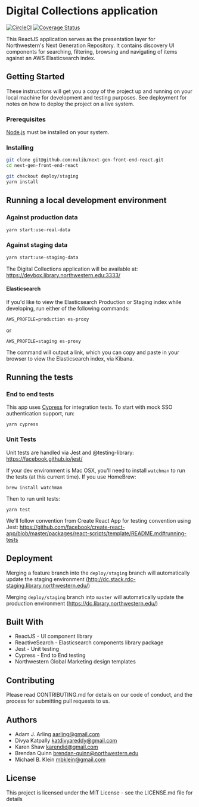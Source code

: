 # Digital Collections application

[![CircleCI](https://circleci.com/gh/nulib/next-gen-front-end-react.svg?style=svg)](https://circleci.com/gh/nulib/next-gen-front-end-react) [![Coverage Status](https://coveralls.io/repos/github/nulib/next-gen-front-end-react/badge.svg?branch=deploy/staging)](https://coveralls.io/github/nulib/next-gen-front-end-react?branch=deploy/staging)

This ReactJS application serves as the presentation layer for Northwestern's Next Generation Repository. It contains discovery UI components for searching, filtering, browsing and navigating of items against an AWS Elasticsearch index.

## Getting Started

These instructions will get you a copy of the project up and running on your local machine for development and testing purposes. See deployment for notes on how to deploy the project on a live system.

### Prerequisites

[Node.js](https://nodejs.org/) must be installed on your system.

### Installing

```bash
git clone git@github.com:nulib/next-gen-front-end-react.git
cd next-gen-front-end-react

git checkout deploy/staging
yarn install
```

## Running a local development environment

### Against production data

```bash
yarn start:use-real-data
```

### Against staging data

```bash
yarn start:use-staging-data
```

The Digital Collections application will be available at: https://devbox.library.northwestern.edu:3333/

#### Elasticsearch

If you'd like to view the Elasticsearch Production or Staging index while developing, run either of the following commands:

```
AWS_PROFILE=production es-proxy
```

or

```
AWS_PROFILE=staging es-proxy
```

The command will output a link, which you can copy and paste in your browser to view the Elasticsearch index, via Kibana.

## Running the tests

### End to end tests

This app uses [Cypress](https://www.cypress.io/) for integration tests. To start with mock SSO authentication support, run:

```
yarn cypress
```

### Unit Tests

Unit tests are handled via Jest and @testing-library:
https://facebook.github.io/jest/

If your dev environment is Mac OSX, you'll need to install `watchman` to run the tests (at this current time). If you use HomeBrew:

```
brew install watchman
```

Then to run unit tests:

```
yarn test
```

We'll follow convention from Create React App for testing convention using Jest:
https://github.com/facebook/create-react-app/blob/master/packages/react-scripts/template/README.md#running-tests

## Deployment

Merging a feature branch into the `deploy/staging` branch will automatically update the staging environment (http://dc.stack.rdc-staging.library.northwestern.edu/)

Merging `deploy/staging` branch into `master` will automatically update the production environment (https://dc.library.northwestern.edu/)

## Built With

- ReactJS - UI component library
- ReactiveSearch - Elasticsearch components library package
- Jest - Unit testing
- Cypress - End to End testing
- Northwestern Global Marketing design templates

## Contributing

Please read CONTRIBUTING.md for details on our code of conduct, and the process for submitting pull requests to us.

## Authors

- Adam J. Arling <aarling@gmail.com>
- Divya Katpally <katdivyareddy@gmail.com>
- Karen Shaw <karendid@gmail.com>
- Brendan Quinn <brendan-quinn@northwestern.edu>
- Michael B. Klein <mbklein@gmail.com>

## License

This project is licensed under the MIT License - see the LICENSE.md file for details
